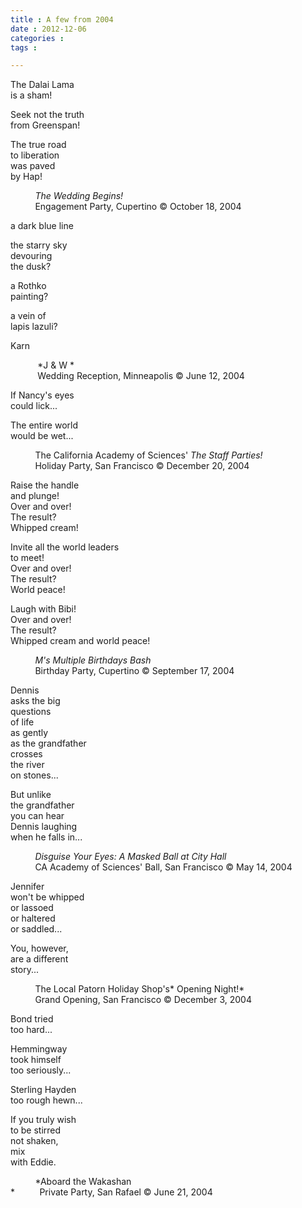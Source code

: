 ```yaml
---
title : A few from 2004
date : 2012-12-06
categories : 
tags : 

---
```

  
  
  
The Dalai Lama  
is a sham!  
  
Seek not the truth  
from Greenspan!  
  
The true road  
to liberation  
was paved  
by Hap!  
  
  
          *The Wedding Begins!*   
          Engagement Party, Cupertino © October 18, 2004  
  
  
  
  
a dark blue line  
  
  
the starry sky  
devouring   
the dusk?  
  
a Rothko   
painting?  
  
a vein of  
lapis lazuli?  
  
  
Karn  
  
  
           *J & W *  
           Wedding Reception, Minneapolis © June 12, 2004  
  
  
  
  
If Nancy's eyes  
could lick...  
  
The entire world  
would be wet...  
  
  
          The California Academy of Sciences' *The Staff Parties!*  
          Holiday Party, San Francisco © December 20, 2004  
  
  
  
  
Raise the handle  
and plunge!  
Over and over!  
The result?  
Whipped cream!  
  
Invite all the world leaders  
to meet!  
Over and over!  
The result?  
World peace!  
  
Laugh with Bibi!  
Over and over!  
The result?  
Whipped cream and world peace!  
  
  
          *M's Multiple Birthdays Bash*  
          Birthday Party, Cupertino © September 17, 2004  
  
  
  
  
Dennis  
asks the big  
questions  
of life  
as gently  
as the grandfather  
crosses   
the river   
on stones...  
  
But unlike   
the grandfather  
you can hear  
Dennis laughing  
when he falls in...  
  
  
          *Disguise Your Eyes: A Masked Ball at City Hall*  
          CA Academy of Sciences' Ball, San Francisco © May 14, 2004  
  
  
  
Jennifer  
won't be whipped  
or lassoed  
or haltered  
or saddled...  
  
You, however,  
are a different  
story...  
  
  
          The Local Patorn Holiday Shop's* Opening Night!*  
          Grand Opening, San Francisco © December 3, 2004  
  
  
  
Bond tried  
too hard...  
  
Hemmingway  
took himself  
too seriously...  
  
Sterling Hayden  
too rough hewn...  
  
If you truly wish  
to be stirred  
not shaken,  
mix  
with Eddie.  
  
  
          *Aboard the Wakashan  
*          Private Party, San Rafael © June 21, 2004